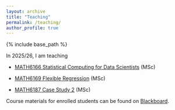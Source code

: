 ```yaml
---
layout: archive
title: "Teaching"
permalink: /teaching/
author_profile: true
---
```


{% include base_path %}

In 2025/26, I am teaching

- [MATH6166 Statistical Computing for Data Scientists](https://www.southampton.ac.uk/courses/modules/math6166) (MSc)

- [MATH6169 Flexible Regression](https://www.southampton.ac.uk/courses/modules/math6169) (MSc)

- [MATH6187 Case Study 2](https://www.southampton.ac.uk/courses/modules/math6187) (MSc)

Course materials for enrolled students can be found on [Blackboard](https://blackboard.soton.ac.uk/ultra/).


  
